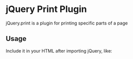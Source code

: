 # jQuery Print Plugin

jQuery.print is a plugin for printing specific parts of a page

## Usage

Include it in your HTML after importing jQuery, like:
	<script type="text/JavaScript" src="path/to/jquery.print.js" />
	
Use it like:

	$("#myElementId").print(/*options*/);
	
or

	$.print("#myElementId" /*, options*/);
	
You can submit the options object like:

	$("#myElementId").print({
        globalStyles: true,
        mediaPrint: false,
        stylesheet: null,
        noPrintSelector: ".no-print",
        iframe: true,
        append: null,
        prepend: null,
        manuallyCopyFormValues: true,
        deferred: $.Deferred()
	});
	
Currently this plugin supports the following options:

####globalStyles

 - Default: `true`  
 - Acceptable-Values: Boolean  
 - Function: Whether or not the styles from the parent document should be included

####mediaPrint

 - Default: `false`  
 - Acceptable-Values: Boolean  
 - Function: Whether or not link tags with media='print' should be included; Over-riden by the `globalStyles` option

####stylesheet

 - Default: `null`
 - Acceptable-Values: URL-string
 - Function: URL of an external stylesheet to be included

####noPrintSelector

 - Default: `".no-print"`
 - Acceptable-Values: Any valid `jQuery-selector`
 - Function: A selector for the items that are to be excluded from printing

####iframe

 - Default: `true`, creates a hidden iframe if no-vaild iframe selector is passed
 - Acceptable-Values: Any valid `jQuery-selector` or Boolean
 - Function: Whether to print from an iframe instead of a pop-up window; can take the `jQuery-selector` of an existing iframe as value

####append/prepend

 - Default: `null`
 - Acceptable-Values: Any valid `jQuery-selector` or HTML-text
 - Function: Adds custom HTML before (prepend) or after (append) the selected content

####manuallyCopyFormValues

 - Default: `true`
 - Acceptable-Values: Boolean
 - Function: Should it copy user-updated form input values onto the printed markup (this is done by manually iterating over each form element)

####deferred

 - Default: `$.Deferred()`
 - Acceptable-Values: Any valid `jQuery.Deferred` object
 - Function: A jQuery.Deferred object that is resolved once the print function is called

## Tested with

### jQuery
* [jQuery](http://jquery.com/) v. 1.7.2
* [jQuery](http://jquery.com/) v. 1.9.1

### Browsers
* Google Chrome - v 20, 26
* Internet Explorer - v 10

## License
[CC-BY](http://creativecommons.org/licenses/by/3.0/).

## Demo
[jQuery.print/demo](http://doersguild.github.io/jQuery.print/demo/)

---------------------------------------
Like our [work](http://doersguild.com)? [Get in touch!](mailto:mail@doersguild.com)
